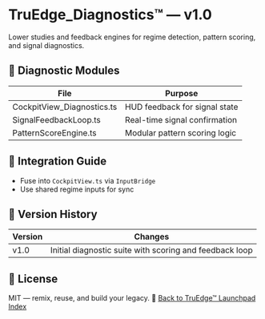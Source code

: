 # TruEdge_Diagnostics™ — v1.0

Lower studies and feedback engines for regime detection, pattern scoring, and signal diagnostics.

## 🔧 Diagnostic Modules
| File | Purpose |
|------|---------|
| CockpitView_Diagnostics.ts | HUD feedback for signal state |
| SignalFeedbackLoop.ts | Real-time signal confirmation |
| PatternScoreEngine.ts | Modular pattern scoring logic |

## 🧩 Integration Guide
- Fuse into `CockpitView.ts` via `InputBridge`
- Use shared regime inputs for sync

## 🧪 Version History
| Version | Changes |
|---------|---------|
| v1.0 | Initial diagnostic suite with scoring and feedback loop |

## 📝 License
MIT — remix, reuse, and build your legacy.
🔗 [Back to TruEdge™ Launchpad Index](https://github.com/TruEdge-systems/TruEdge_Launchpad/blob/main/README.md)
